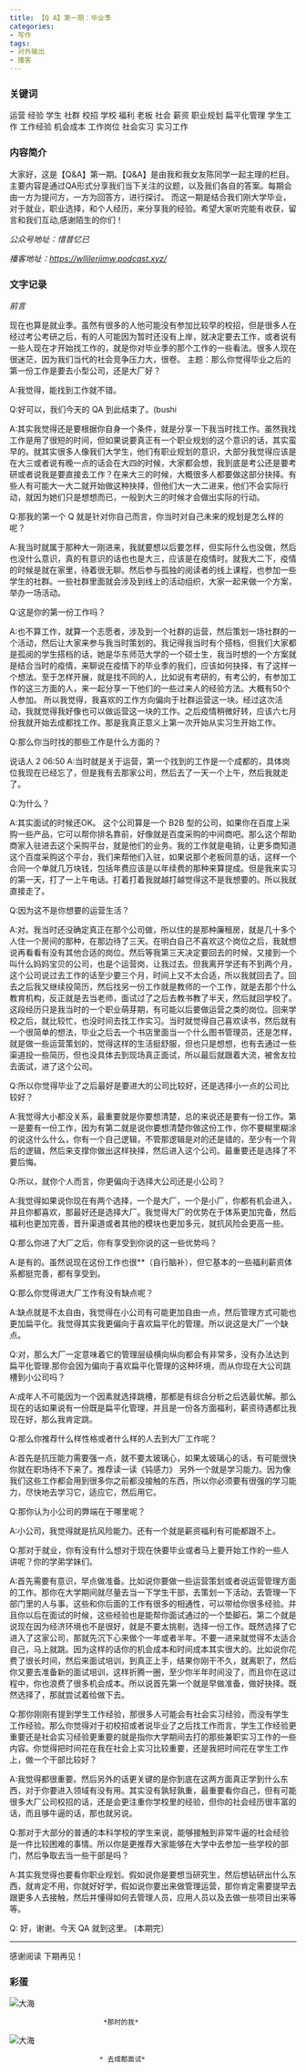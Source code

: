 ```yaml
---
title: 【Q A】第一期：毕业季
categories:
- 写作
tags: 
- 对外输出
- 播客
---
```


### 关键词

运营 经验 学生 社群 校招 学校 福利 老板 社会 薪资 职业规划 扁平化管理 学生工作 工作经验 机会成本 工作岗位 社会实习 实习工作 

### 内容简介
大家好，这是【Q&A】第一期。【Q&A】是由我和我女友陈同学一起主理的栏目。主要内容是通过QA形式分享我们当下关注的议题，以及我们各自的答案。每期会由一方为提问方，一方为回答方，进行探讨。
而这一期是结合我们刚大学毕业，对于就业，职业选择，和个人经历，来分享我的经验。希望大家听完能有收获，留言和我们互动,感谢陌生的你们！

*公众号地址：惜昔忆已*

*播客地址：https://wllilerjimw.podcast.xyz/*

### 文字记录

*前言* 

现在也算是就业季。虽然有很多的人他可能没有参加比较早的校招，但是很多人在经过考公考研之后，有的人可能因为暂时还没有上岸，就决定要去工作，或者说有一些人现在才开始找工作的，就是你对毕业季的那个工作的一些看法。很多人现在很迷茫，因为我们当代的社会竞争压力大，很卷。
主题：那么你觉得毕业之后的第一份工作是要去小型公司，还是大厂好？
 

A:我觉得，能找到工作就不错。
 
Q:好可以，我们今天的 QA 到此结束了。(bushi
 
A:其实我觉得还是要根据你自身一个条件，就是分享一下我当时找工作。虽然我找工作是用了很短的时间，但如果说要真正有一个职业规划的这个意识的话，其实蛮早的。就其实很多人像我们大学生，他们有职业规划的意识，大部分我觉得应该是在大三或者说有晚一点的话会在大四的时候，大家都会想，我到底是考公还是要考研或者说我是要直接去工作？在来大三的时候，大概很多人都要做这部分抉择。有些人有可能大一大二就开始做这种抉择，但他们大一大二进来，他们不会实际行动，就因为她们只是想想而已，一般到大三的时候才会做出实际的行动。

Q:那我的第一个 Q 就是针对你自己而言，你当时对自己未来的规划是怎么样的呢？
 

A:我当时就属于那种大一刚进来，我就要想以后要怎样，但实际什么也没做，然后也没什么意识，真的有意识的话也也是大三，应该是在疫情时。就我大二下，疫情的时候是就在家里，待着很无聊。然后参与孤独的阅读者的线上课程，也参加一些学生的社群。一些社群里面就会涉及到线上的活动组织，大家一起来做一个方案，举办一场活动。
 
 
Q:这是你的第一份工作吗？
 

A:也不算工作，就算一个志愿者，涉及到一个社群的运营，然后策划一场社群的一个活动，然后让大家来参与我当时策划的。我记得我当时有个搭档，但我们大家都是孤阅的学生搭档的话，她是华东师范大学的一个硕士生，我当时想的一个方案就是结合当时的疫情，来聊说在疫情下的毕业季的我们，应该如何抉择，有了这样一个想法。至于怎样开展，就是找不同的人，比如说有考研的，有考公的，有参加工作的这三方面的人，来一起分享一下他们的一些过来人的经验方法。大概有50个人参加。
所以我觉得，我喜欢的工作方向偏向于社群运营这一块。经过这次活动，我就觉得我好像也可以做运营这一块的工作。之后疫情稍微好转，应该六七月份我就开始去成都找工作。那是我真正意义上第一次开始从实习生开始工作。
 

Q:那么你当时找的那些工作是什么方面的？
 
说话人 2 06:50 
A:当时就是关于运营，第一个找到的工作是一个成都的，具体岗位我现在已经忘了，但是我有去那家公司，然后去了一天一个上午，然后我就走了。

Q:为什么？

A:其实面试的时候还OK。 这个公司算是一个 B2B 型的公司，如果你在百度上采购一些产品，它可以帮你排名靠前，好像就是百度采购的中间商吧。那么这个帮助商家入驻进去这个采购平台，就是他们的业务。我的工作就是电销，让更多商知道这个百度采购这个平台，我们来帮他们入驻，如果说那个老板同意的话，这样一个合同一个单就几万块钱，包括年费应该是以年续费的那种来算提成。但是我来实习的第一天，打了一上午电话。打着打着我就越打越觉得这不是我想要的。所以我就直接走了。

Q:因为这不是你想要的运营生活？

A:对。我当时还没确定真正在那个公司做，所以住的是那种廉租房，就是几十多个人住一个房间的那种，在那边待了三天。在明白自己不喜欢这个岗位之后，我就想说再看看有没有其他合适的岗位。然后等我第三天决定要回去的时候，又接到一个叫什么妈妈宝贝的公司，也是个运营岗，让我过去。但我离开学还有不到两个月，这个公司说过去工作的话至少要三个月，时间上又不太合适，所以我就回去了。回去之后我又继续投简历，然后找另一份工作就是教师的一个工作，就是去那个什么教育机构，反正就是去当老师，面试过了之后去教书教了半天，然后就回学校了。
这段经历只是我当时的一个职业萌芽期，有可能以后要做运营之类的岗位。回来学校之后，就比较忙，也没时间去找工作实习。当时就觉得自己喜欢读书，然后就有一个很简单的想法，毕业之后去一个书店里面当一个什么图书管理员，还是怎样，就是做一些运营策划的，觉得这样的生活挺舒服，但也只是想想，也有去通过一些渠道投一些简历，但也没具体去到现场真正面试，所以最后就跟着大流，被舍友拉去面试，进了这个公司。

Q:所以你觉得毕业了之后最好是要进大的公司比较好，还是选择小一点的公司比较好？
 

A:我觉得大小都没关系，最重要就是你要想清楚，总的来说还是要有一份工作。第一是要有一份工作，因为有第二就是说你要想清楚你做这份工作，你不要糊里糊涂的说这什么什么，你有一个自己逻辑，不管那逻辑是对的还是错的，至少有一个背后的逻辑，然后来支撑你做出这样抉择，然后进入这个公司。最重要还是选择了不要后悔。
 

Q:所以，就你个人而言，你更偏向于选择大公司还是小公司？
 

A:我觉得如果说你现在有两个选择，一个是大厂，一个是小厂，你都有机会进入，并且你都喜欢，那最好还是选择大厂。我觉得大厂的优势在于体系更加完备，然后福利也更加完善，晋升渠道或者其他的模块也更加多元，就抗风险会更高一些。
 

Q:那么你进了大厂之后，你有享受到你说的这一些优势吗？
 

A:是有的。虽然说现在这份工作也很**（自行脑补），但它基本的一些福利薪资体系都挺完善，都有享受到。
 

Q:那么你觉得进大厂工作有没有缺点呢？
 

A:缺点就是不太自由，我觉得在小公司有可能更加自由一点，然后管理方式可能也更加扁平化。我觉得其实我更偏向于喜欢扁平化的管理。所以说这是大厂一个缺点。
 

Q:对，那么大厂一定意味着它的管理层级横向纵向都会有非常多，没有办法达到扁平化管理.那你会因为偏向于喜欢扁平化管理的这种环境，而从你现在大公司跳槽到小公司吗？
 

A:成年人不可能因为一个因素就选择跳槽，那都是有综合分析之后选最优解。那么现在的话如果说有一份既是扁平化管理，并且是一份各方面福利，薪资待遇都比我现在好，那么我肯定跳。

Q:那么你推荐什么样性格或者什么样的人去到大厂工作呢？
  
A:首先是抗压能力需要强一点，就不要太玻璃心，如果太玻璃心的话，有可能很快你就在职场待不下来了。推荐读一读《钝感力》
另外一个就是学习能力。因为像我们这些工作都会用到很多你之前都没接触的东西，所以你必须要有很强的学习能力，尽快地去学习它，适应它，然后用它。

Q:那你认为小公司的弊端在于哪里呢？
 
A:小公司，我觉得就是抗风险能力。还有一个就是薪资福利有可能都跟不上。
 
Q:那对于就业，你有没有什么想对于现在快要毕业或者马上要开始工作的一些人讲呢？你的学弟学妹们。
 
A:首先需要有意识，早点做准备。比如说你要做一些运营策划或者说运营管理方面的工作。那你在大学期间就尽量去当一下学生干部，去策划一下活动，去管理一下部门里的人与事。这些和你后面的工作有很多的相通性，可以带给你很多经验。并且你以后在面试的时候，这些经验也是能帮你面试通过的一个垫脚石。第二个就是说现在因为经济环境也不是很好，就是不要太挑剔，选择一份工作。既然选择了它进入了这家公司，那就先沉下心来做个一年或者半年。不要一进来就觉得不太适合自己，马上就跳。因为这样的话你的机会成本和时间成本其实很大的。比如说你花费了很长时间，然后来面试培训，到真正上手，结果你刚干不久，就离职了，然后你又要去准备新的面试培训，这样折腾一圈，至少你半年时间没了，而且你在这过程中，你也浪费了很多机会成本。所以说首先第一个就是早做准备，做好抉择。既然选择了，那就尝试着给做下去。
 
Q:那你刚刚有提到学生工作经验，那很多人可能会有社会实习经验，而没有学生工作经验。那么你觉得对于初校招或者说毕业了之后找工作而言，学生工作经验更重要还是社会实习经验更重要的就是指你大学期间去打的那些兼职实习工作的一些内容。你觉得把时间花在我在社会上实习比较重要，还是我把时间花在学生工作上，做一个干部比较好？
 
A:我觉得都很重要。然后另外的话更关键的是你到底在这两方面真正学到什么东西，对于你要进入领域有没有用。其实没有孰轻孰重，最重要看你自己，但有可能很多大厂公司校招的话，还是会更注重你学校里的经验，但你的社会经历很丰富的话，而且够牛逼的话，那也就另说。
 
Q:那对于大部分的普通的本科学校的学生来说，能够接触到非常牛逼的社会经验是一件比较困难的事情。所以你是更推荐大家能够在大学中去参加一些学校的部门，然后争取去当一些干部是吗？
 
A:其实我觉得也要看你职业规划。假如说你是要想当研究生，然后想钻研出什么东西，就肯定不用，你就好好学，假如说你要出来做管理运营，那你肯定需要提早去跟更多人去接触，然后并懂得如何去管理人员，应用人员以及去做一些项目出来等等。
 
Q:
好，谢谢。今天 QA 就到这里。           (本期完）

---

感谢阅读 下期再见！
 

### 彩蛋

![大海](https://imgs.zhubai.love/abb8e71635494d879dcc28022889f4ad.jpg)

                           *那时的我*

![大海](https://imgs.zhubai.love/9d62ba3c9070416dada1b671db924ee8.jpg)
                                                                        
                          * 去成都面试*
